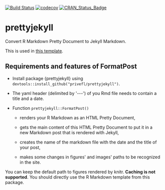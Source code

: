 [![Build Status](https://travis-ci.org/privefl/prettyjekyll.svg?branch=master)](https://travis-ci.org/privefl/prettyjekyll) [![codecov](https://codecov.io/gh/privefl/prettyjekyll/branch/master/graph/badge.svg)](https://codecov.io/gh/privefl/prettyjekyll)
[![CRAN\_Status\_Badge](http://www.r-pkg.org/badges/version/prettyjekyll)](https://cran.r-project.org/package=prettyjekyll)

prettyjekyll
============

Convert R Markdown Pretty Document to Jekyll Markdown.

This is used in [this template](https://github.com/privefl/jekyll-now-r-template).

Requirements and features of FormatPost
---------------------------------------

- Install package {prettyjekyll} using `devtools::install_github("privefl/prettyjekyll")`.

- The yaml header (delimited by '---') of you Rmd file needs to contain a title and a date.

- Function `prettyjekyll::FormatPost()`

    - renders your R Markdown as an HTML Pretty Document,
    
    - gets the main content of this HTML Pretty Document to put it in a new Markdown post that is rendered with Jekyll,
    
    - creates the name of the markdown file with the date and the title of your post,
    
    - makes some changes in figures' and images' paths to be recognized in the site. 
    
You can keep the default path to figures rendered by knitr. **Caching is not supported**. You should directly use the R Markdown template from this package.
